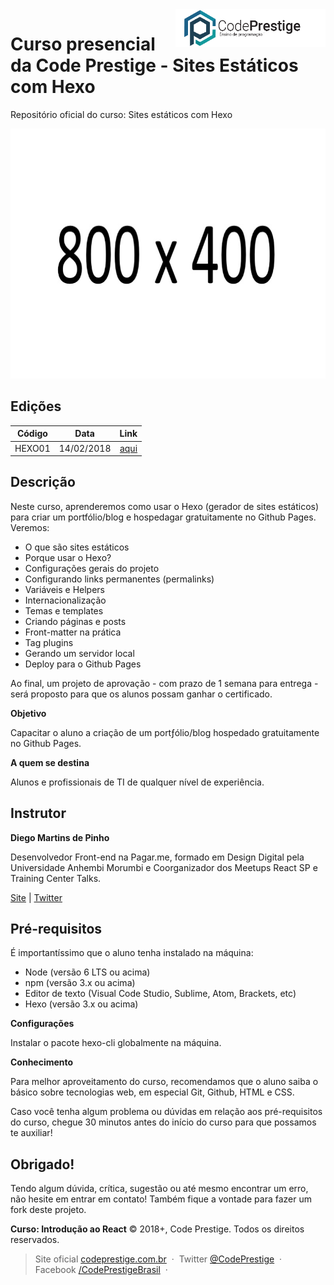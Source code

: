 <a href="http://codeprestige.com.br/" target="_blank">
    <img src="code_prestige_logo.png" alt="Logo da Code Prestige" title="Code Prestige" align="right" height="60" />
</a>

Curso presencial da Code Prestige - Sites Estáticos com Hexo
======================
Repositório oficial do curso: Sites estáticos com Hexo

<img src="thumbnail.jpg" alt="Capa da apresentação" title="Capa da apresentação" height="400px" />

Edições
------
| Código        | Data          | Link  |
| ------------- |:-------------:| -----:|
| HEXO01       | 14/02/2018    | [aqui](https://www.eventbrite.com.br/e/curso-introducao-ao-react-tickets-41893284943)|

Descrição
------
Neste curso, aprenderemos como usar o Hexo (gerador de sites estáticos) para criar um portfólio/blog e hospedagar gratuitamente no Github Pages. Veremos:


- O que são sites estáticos
- Porque usar o Hexo?
- Configurações gerais do projeto
- Configurando links permanentes (permalinks)
- Variáveis e Helpers
- Internacionalização
- Temas e templates
- Criando páginas e posts
- Front-matter na prática
- Tag plugins
- Gerando um servidor local
- Deploy para o Github Pages

Ao final, um projeto de aprovação - com prazo de 1 semana para entrega - será proposto para que os alunos possam ganhar o certificado.

**Objetivo**

Capacitar o aluno a criação de um portƒólio/blog hospedado gratuitamente no Github Pages.

**A quem se destina**

Alunos e profissionais de TI de qualquer nível de experiência.

Instrutor
------
**Diego Martins de Pinho**

Desenvolvedor Front-end na Pagar.me, formado em Design Digital pela Universidade Anhembi Morumbi e Coorganizador dos Meetups React SP e Training Center Talks.

[Site](http://lucasjs.github.io) | [Twitter](http://www.twitter.com/@lucas_dejsilva)

Pré-requisitos
------
É importantíssimo que o aluno tenha instalado na máquina:

- Node (versão 6 LTS ou acima)
- npm (versão 3.x ou acima)
- Editor de texto (Visual Code Studio, Sublime, Atom, Brackets, etc)
- Hexo (versão 3.x ou acima)

**Configurações**

Instalar o pacote hexo-cli globalmente na máquina.

**Conhecimento**

Para melhor aproveitamento do curso, recomendamos que o aluno saiba o básico sobre tecnologias web, em especial Git, Github, HTML e CSS.

Caso você tenha algum problema ou dúvidas em relação aos pré-requisitos do curso, chegue 30 minutos antes do início do curso para que possamos te auxiliar!

Obrigado!
------
Tendo algum dúvida, crítica, sugestão ou até mesmo encontrar um erro, não hesite em entrar em contato! Também fique a vontade para fazer um fork deste projeto.

**Curso: Introdução ao React** © 2018+, Code Prestige. Todos os direitos reservados.

> Site oficial [codeprestige.com.br](http://codeprestige.com.br) &nbsp;&middot;&nbsp;
> Twitter [@CodePrestige](https://twitter.com/CodePrestige) &nbsp;&middot;&nbsp;
> Facebook [/CodePrestigeBrasil](https://www.facebook.com/CodePrestigeBrasil/) &nbsp;&middot;&nbsp;